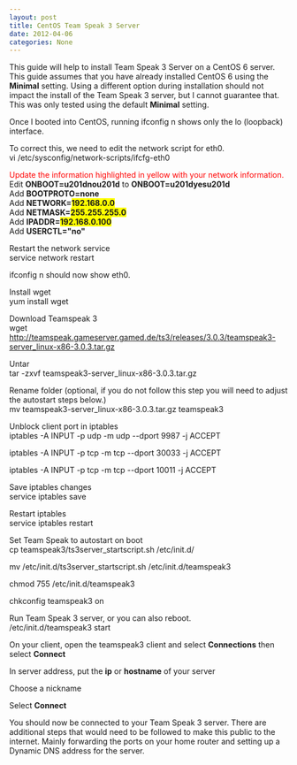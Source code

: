 ```yaml
---
layout: post
title: CentOS Team Speak 3 Server
date: 2012-04-06
categories: None
---
```


This guide will help to install Team Speak 3 Server on a CentOS 6 server.  This guide assumes that you have already installed CentOS 6 using the <b>Minimal</b> setting. Using a different option during installation should not impact the install of the Team Speak 3 server, but I cannot guarantee that. This was only tested using the default <b>Minimal</b> setting.  

Once I booted into CentOS, running ifconfig  n shows only the lo (loopback) interface.  

To correct this, we need to edit the network script for eth0.  
vi /etc/sysconfig/network-scripts/ifcfg-eth0  


<span style="color: red;">Update the information highlighted in yellow with your network information.</span>  
Edit <b>ONBOOT=u201dnou201d</b> to <b>ONBOOT=u201dyesu201d</b>  
Add <b>BOOTPROTO=none</b>  
Add <b>NETWORK=<span style="background-color: yellow;">192.168.0.0</span></b>  
Add <b>NETMASK=<span style="background-color: yellow;">255.255.255.0</span></b>  
Add <b>IPADDR=<span style="background-color: yellow;">192.168.0.100</span></b>  
Add <b>USERCTL="no"</b>  

Restart the network service  
service network restart  


ifconfig  n should now show eth0.  

Install wget  
yum install wget  


Download Teamspeak 3  
wget <a href="http://teamspeak.gameserver.gamed.de/ts3/releases/3.0.3/teamspeak3-server_linux-x86-3.0.3.tar.gz" target="_blank">http://teamspeak.gameserver.gamed.de/ts3/releases/3.0.3/teamspeak3-server_linux-x86-3.0.3.tar.gz</a>  


Untar  
tar -zxvf teamspeak3-server_linux-x86-3.0.3.tar.gz  


Rename folder (optional, if you do not follow this step you will need to adjust the autostart steps below.)  
mv teamspeak3-server_linux-x86-3.0.3.tar.gz teamspeak3  


Unblock client port in iptables  
iptables -A INPUT -p udp -m udp --dport 9987 -j ACCEPT  

iptables -A INPUT -p tcp -m tcp --dport 30033 -j ACCEPT  

iptables -A INPUT -p tcp -m tcp --dport 10011 -j ACCEPT  


Save iptables changes  
service iptables save  


Restart iptables  
service iptables restart  


Set Team Speak to autostart on boot  
cp teamspeak3/ts3server_startscript.sh /etc/init.d/  

mv /etc/init.d/ts3server_startscript.sh /etc/init.d/teamspeak3  

chmod 755 /etc/init.d/teamspeak3  

chkconfig teamspeak3 on  


Run Team Speak 3 server, or you can also reboot.  
/etc/init.d/teamspeak3 start  


  
On your client, open the teamspeak3 client and select <b>Connections</b> then select <b>Connect</b>  

In server address, put the <b>ip</b> or <b>hostname</b> of your server  

Choose a nickname  

Select <b>Connect</b>  

You should now be connected to your Team Speak 3 server.  There are additional steps that would need to be followed to make this public to the internet.  Mainly forwarding the ports on your home router and setting up a Dynamic DNS address for the server.
